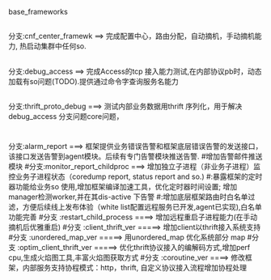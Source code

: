 base_frameworks
##
分支:cnf_center_framewk ==> 完成配置中心，路由分配，自动摘机，手动摘机能力, 热启动集群中任何so.
##
分支:debug_access  ==>  完成Access的tcp 接入能力测试,在内部协议pb时，动态加载有so问题(TODO).提供通过命令字查询服务名能力
##
分支:thrift_proto_debug ===> 测试内部业务数据用thrift 序列化，用于解决debug_access 分支问题core问题，
#
分支:alarm_report ===> 框架提供业务错误告警和框架底层错误告警的发送接口，该接口发送告警到agent模块。后续有专门告警模块推送告警.
#增加告警邮件推送模块 
#分支:monitor_report_childproc ===> 增加独立子进程（非业务子进程）监控业务子进程状态（coredump report, status report and so.)
#:暴露框架的定时器功能给业务so 使用,增加框架编译加速工具，优化定时器时间设置; 增加manager检测worker,并在其dis-active 下告警
#:增加底层框架路由时白名单过滤，方便后续线上发布体验（white list配置远程服务已开发,agent已实现),白名单功能完善
#分支 :restart_child_process ====> 增加远程重启子进程能力(在手动摘机后优雅重启)
#分支 :client_thrift_ver  =====> 增加client以thrift接入系统支持
#分支 :unordered_map_ver  =====> 用unordered_map 优化系统部分 map
#分支 :optim_client_thrift_ver =====> 优化thrift协议接入的编解码方式,增加perf cpu,生成火焰图工具,丰富火焰图获取方式
#分支 :coroutine_ver  ====> 修改框架，内部服务支持协程模式：http，thrift, 自定义协议接入流程增加协程处理


